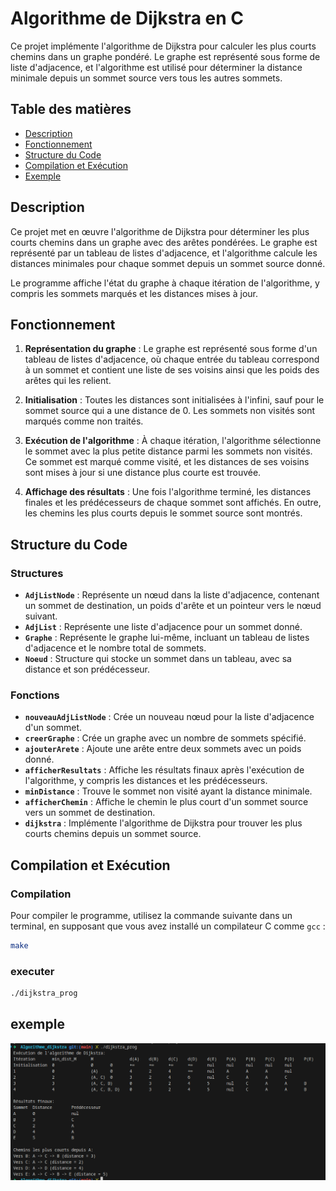 # Algorithme de Dijkstra en C

Ce projet implémente l'algorithme de Dijkstra pour calculer les plus courts chemins dans un graphe pondéré. Le graphe est représenté sous forme de liste d'adjacence, et l'algorithme est utilisé pour déterminer la distance minimale depuis un sommet source vers tous les autres sommets.

## Table des matières

- [Description](#description)
- [Fonctionnement](#fonctionnement)
- [Structure du Code](#structure-du-code)
- [Compilation et Exécution](#compilation-et-exécution)
- [Exemple](#exemple)

## Description

Ce projet met en œuvre l'algorithme de Dijkstra pour déterminer les plus courts chemins dans un graphe avec des arêtes pondérées. Le graphe est représenté par un tableau de listes d'adjacence, et l'algorithme calcule les distances minimales pour chaque sommet depuis un sommet source donné.

Le programme affiche l'état du graphe à chaque itération de l'algorithme, y compris les sommets marqués et les distances mises à jour.

## Fonctionnement

1. **Représentation du graphe** : Le graphe est représenté sous forme d'un tableau de listes d'adjacence, où chaque entrée du tableau correspond à un sommet et contient une liste de ses voisins ainsi que les poids des arêtes qui les relient.
   
2. **Initialisation** : Toutes les distances sont initialisées à l'infini, sauf pour le sommet source qui a une distance de 0. Les sommets non visités sont marqués comme non traités.
   
3. **Exécution de l'algorithme** : À chaque itération, l'algorithme sélectionne le sommet avec la plus petite distance parmi les sommets non visités. Ce sommet est marqué comme visité, et les distances de ses voisins sont mises à jour si une distance plus courte est trouvée.

4. **Affichage des résultats** : Une fois l'algorithme terminé, les distances finales et les prédécesseurs de chaque sommet sont affichés. En outre, les chemins les plus courts depuis le sommet source sont montrés.

## Structure du Code

### Structures

- **`AdjListNode`** : Représente un nœud dans la liste d'adjacence, contenant un sommet de destination, un poids d'arête et un pointeur vers le nœud suivant.
- **`AdjList`** : Représente une liste d'adjacence pour un sommet donné.
- **`Graphe`** : Représente le graphe lui-même, incluant un tableau de listes d'adjacence et le nombre total de sommets.
- **`Noeud`** : Structure qui stocke un sommet dans un tableau, avec sa distance et son prédécesseur.

### Fonctions

- **`nouveauAdjListNode`** : Crée un nouveau nœud pour la liste d'adjacence d'un sommet.
- **`creerGraphe`** : Crée un graphe avec un nombre de sommets spécifié.
- **`ajouterArete`** : Ajoute une arête entre deux sommets avec un poids donné.
- **`afficherResultats`** : Affiche les résultats finaux après l'exécution de l'algorithme, y compris les distances et les prédécesseurs.
- **`minDistance`** : Trouve le sommet non visité ayant la distance minimale.
- **`afficherChemin`** : Affiche le chemin le plus court d'un sommet source vers un sommet de destination.
- **`dijkstra`** : Implémente l'algorithme de Dijkstra pour trouver les plus courts chemins depuis un sommet source.

## Compilation et Exécution

### Compilation

Pour compiler le programme, utilisez la commande suivante dans un terminal, en supposant que vous avez installé un compilateur C comme `gcc` :

```bash
make
```
### executer
```bash
./dijkstra_prog 
```

## exemple
![exemple](/exemple_execution.png)

